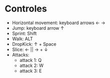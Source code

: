 # Controles

- Horizontal movement: keyboard arrows ← →
- Jump: keyboard arrow ↑
- Sprint: Shift
- Walk: ALT
- DropKick: ↑ + Space
- Slice: ← || → + ↓
- Attacks:
  - attack 1: Q
  - attack 2: W
  - attack 3: E
